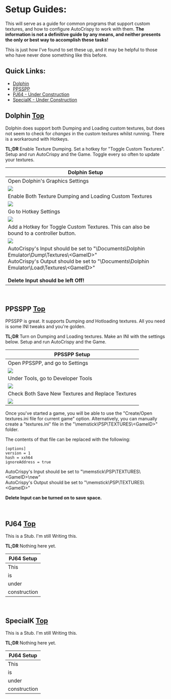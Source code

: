 # Setup Guides:

This will serve as a guide for common programs that support custom textures, and how to configure AutoCrispy to work with them.  **The information is not a definitive guide by any means, and neither presents the only or best way to accomplish these tasks!**

This is just how I've found to set these up, and it may be helpful to those who have never done something like this before.

  ## Quick Links:
  
  - [Dolphin](https://github.com/WalkerMx/AutoCrispy/blob/master/GUIDES.md#dolphin)
  - [PPSSPP](https://github.com/WalkerMx/AutoCrispy/blob/master/GUIDES.md#ppsspp)
  - [PJ64 - Under Construction](https://github.com/WalkerMx/AutoCrispy/blob/master/GUIDES.md#pj64)
  - [SpecialK - Under Construction](https://github.com/WalkerMx/AutoCrispy/blob/master/GUIDES.md#specialk)


  ## Dolphin [Top](https://github.com/WalkerMx/AutoCrispy/blob/master/GUIDES.md#quick-links)
  
  Dolphin does support both Dumping and Loading custom textures, but does not seem to check for *changes* in the custom textures whilst running. There is a workaround with Hotkeys.
  
  **TL;DR** Enable Texture Dumping. Set a hotkey for "Toggle Custom Textures". Setup and run AutoCrispy and the Game. Toggle every so often to update your textures.
  
  |Dolphin Setup|
  |----|
  |Open Dolphin's Graphics Settings|
  |<img src="https://github.com/WalkerMx/DemoImages/blob/master/Guide_Assets/Dolphin01.png">|
  |Enable Both Texture Dumping and Loading Custom Textures|
  |<img src="https://github.com/WalkerMx/DemoImages/blob/master/Guide_Assets/Dolphin02.png">|
  |Go to Hotkey Settings|
  |<img src="https://github.com/WalkerMx/DemoImages/blob/master/Guide_Assets/Dolphin03.png">|
  |Add a Hotkey for Toggle Custom Textures. This can also be bound to a controller button.|
  <img src="https://github.com/WalkerMx/DemoImages/blob/master/Guide_Assets/Dolphin04.png">|
  |AutoCrispy's Input should be set to "\Documents\Dolphin Emulator\Dump\Textures\\\<GameID>"<br />AutoCrispy's Output should be set to "\Documents\Dolphin Emulator\Load\Textures\\\<GameID>"<br /><br />**Delete Input should be left Off!**|

  <br />
  
  ## PPSSPP [Top](https://github.com/WalkerMx/AutoCrispy/blob/master/GUIDES.md#quick-links)
  
  PPSSPP is great. It supports Dumping *and* Hotloading textures. All you need is some INI tweaks and you're golden.
  
  **TL;DR** Turn on Dumping and Loading textures. Make an INI with the settings below. Setup and run AutoCrispy and the Game. 
  
  |PPSSPP Setup|
  |----|
  |Open PPSSPP, and go to Settings|
  |<img src="https://github.com/WalkerMx/DemoImages/blob/master/Guide_Assets/PPSSPP01.png">|
  |Under Tools, go to Developer Tools|
  |<img src="https://github.com/WalkerMx/DemoImages/blob/master/Guide_Assets/PPSSPP02.png">|
  |Check Both Save New Textures and Replace Textures|
  |<img src="https://github.com/WalkerMx/DemoImages/blob/master/Guide_Assets/PPSSPP03.png">|
  
  Once you've started a game, you will be able to use the "Create/Open textures.ini file for current game" option. Alternatively, you can manually create a "textures.ini" file in the "\memstick\PSP\TEXTURES\\\<GameID>" folder.
  
  The contents of that file can be replaced with the following:
  
    [options]
    version = 1
    hash = xxh64
    ignoreAddress = true
    
  AutoCrispy's Input should be set to "\memstick\PSP\TEXTURES\\\<GameID>\new"<br />
  AutoCrispy's Output should be set to "\memstick\PSP\TEXTURES\\\<GameID>"

  **Delete Input can be turned on to save space.**
  
   <br />
  
  ## PJ64 [Top](https://github.com/WalkerMx/AutoCrispy/blob/master/GUIDES.md#quick-links)
  
  This is a Stub. I'm still Writing this.
  
  **TL;DR** Nothing here yet.
  
  |PJ64 Setup|
  |----|
  |This|
  |is|
  |under|
  |construction|
  
   <br />
  
  ## SpecialK [Top](https://github.com/WalkerMx/AutoCrispy/blob/master/GUIDES.md#quick-links)
  
  This is a Stub. I'm still Writing this.
  
  **TL;DR** Nothing here yet.
  
  |PJ64 Setup|
  |----|
  |This|
  |is|
  |under|
  |construction|
